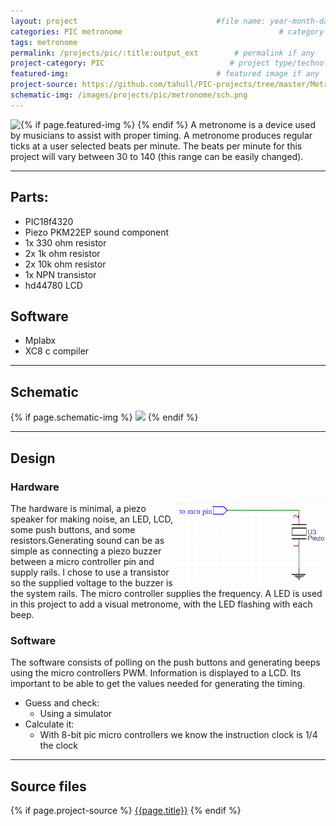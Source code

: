 ```yaml
---
layout: project                               #file name: year-month-day-title.md
categories: PIC metronome                                   # category
tags: metronome
permalink: /projects/pic/:title:output_ext        # permalink if any
project-category: PIC                            # project type/technology used
featured-img:                                 # featured image if any
project-source: https://github.com/tahull/PIC-projects/tree/master/Metronome.X     # sources
schematic-img: /images/projects/pic/metronome/sch.png
---
```


{% if page.featured-img %}
  <img src="{{ page.featured-img }}" class="img-fluid mr-3" style="float:left; max-width:15rem;"/>
{% endif %}
 A metronome is a device used by musicians to assist with proper timing. A metronome produces regular ticks at a user selected beats per minute. The beats per minute for this project will vary between 30 to 140 (this range can be easily changed).

---
## Parts:
- PIC18f4320
- Piezo PKM22EP sound component
- 1x 330 ohm resistor
- 2x 1k ohm resistor
- 2x 10k ohm resistor
- 1x NPN transistor
- hd44780 LCD

## Software
- Mplabx
- XC8 c compiler

---
## Schematic
{% if page.schematic-img %}
  <img src="{{ page.schematic-img }}" class="img-fluid"/>
{% endif %}

---
## Design
### Hardware
<img src="/images/projects/pic/metronome/simple-piezo.png" class="img-fluid mr-3" style="float:right; max-width:15rem;"/>
The hardware is minimal, a piezo speaker for making noise, an LED, LCD, some push buttons, and some resistors.Generating sound can be as simple as connecting a piezo buzzer between a micro controller pin and supply rails. I chose to use a transistor so the supplied voltage to the buzzer is the system rails. The micro controller supplies the frequency.
   A LED is used in this project to add a visual metronome, with the LED flashing with each beep.

### Software
The software consists of polling on the push buttons and generating beeps using the micro controllers PWM. Information is displayed to a LCD.
Its important to be able to get the values needed for generating the timing.
- Guess and check:
  - Using a simulator
- Calculate it:
  - With 8-bit pic micro controllers we know the instruction clock is 1/4 the clock

---
## Source files
{% if page.project-source %}
  <a href="{{ page.project-source }}">{{page.title}}</a>
{% endif %}
